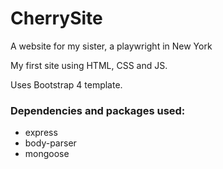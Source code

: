 # CherrySite
A website for my sister, a playwright in New York

My first site using HTML, CSS and JS.

Uses Bootstrap 4 template.

### Dependencies and packages used:
* express
* body-parser
* mongoose